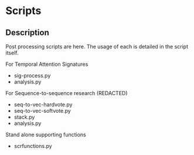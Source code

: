 # Scripts

## Description
Post processing scripts are here. The usage of each is detailed in
the script itself.

For Temporal Attention Signatures
 - sig-process.py
 - analysis.py

For Sequence-to-sequence research (REDACTED)
 - seq-to-vec-hardvote.py
 - seq-to-vec-softvote.py
 - stack.py
 - analysis.py

Stand alone supporting functions
 - scrfunctions.py

